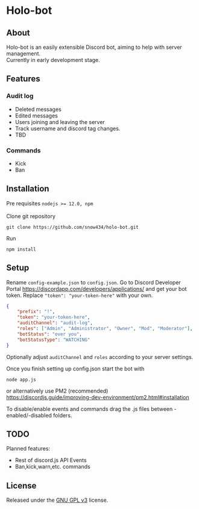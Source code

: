 # Holo-bot

## About
Holo-bot is an easily extensible Discord bot, aiming to help with server management.  
Currently in early development stage.

## Features

### Audit log
- Deleted messages
- Edited messages
- Users joining and leaving the server
- Track username and discord tag changes.
- TBD
### Commands
- Kick
- Ban
  
## Installation
Pre requisites `nodejs >= 12.0, npm`  
<br>
Clone git repository
```
git clone https://github.com/snow434/holo-bot.git
```
Run
```
npm install
```

## Setup
Rename `config-example.json` to `config.json`.
Go to Discord Developer Portal https://discordapp.com/developers/applications/ and get your bot token.
Replace `"token": "your-token-here"` with your own.
```json
{
	"prefix": "!",
	"token": "your-token-here",
	"auditChannel": "audit-log",
	"roles": ["Admin", "Administrator", "Owner", "Mod", "Moderator"],
	"botStatus": "over you",
	"botStatusType": "WATCHING"
}
```
Optionally adjust `auditChannel` and `roles` according to your server settings.

Once you finish setting up config.json start the bot with
```
node app.js
```
or alternatively use PM2 (recommended)<br> https://discordjs.guide/improving-dev-environment/pm2.html#installation

To disable/enable events and commands drag the .js files between -enabled/-disabled folders.

## TODO
Planned features:
* Rest of discord.js API Events
* Ban,kick,warn,etc. commands

## License

Released under the [GNU GPL v3](https://www.gnu.org/licenses/gpl-3.0.en.html) license.
